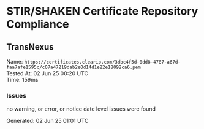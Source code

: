 # STIR/SHAKEN Certificate Repository Compliance

## TransNexus

Name: `https://certificates.clearip.com/3dbc4f5d-0dd8-4787-a67d-faa7afe1595c/c07a47219dab2e0d14d1e22e18092ca6.pem`\
Tested At: 02 Jun 25 00:20 UTC\
Time: 159ms

### Issues

no warning, or error, or notice date level issues were found

Generated: 02 Jun 25 01:01 UTC